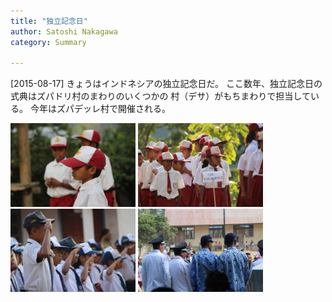 ```yaml
---
title: "独立記念日"
author: Satoshi Nakagawa
category: Summary

---
```


[2015-08-17]  きょうはインドネシアの独立記念日だ。
ここ数年、独立記念日の式典はズパドリ村のまわりのいくつかの
村（デサ）がもちまわりで担当している。
今年はズパデッレ村で開催される。

<img src="/pict/2015-08-17-1.jpg" alt="" width="200"/>
<img src="/pict/2015-08-17-2.jpg" alt="" width="200"/>
<img src="/pict/2015-08-17-3.jpg" alt="" width="200"/>
<img src="/pict/2015-08-17-4.jpg" alt="" width="200"/>


